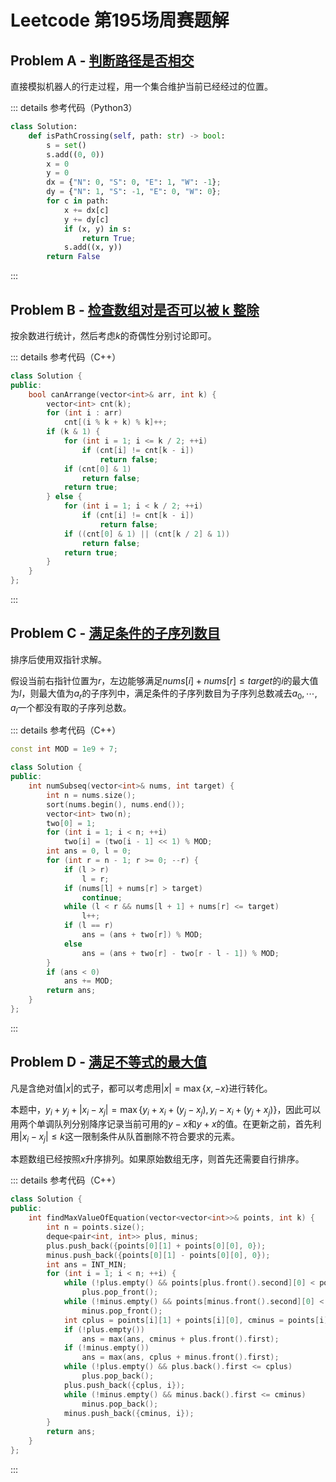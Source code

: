 # Leetcode 第195场周赛题解

## Problem A - [判断路径是否相交](https://leetcode.cn/problems/path-crossing/)

直接模拟机器人的行走过程，用一个集合维护当前已经经过的位置。

::: details 参考代码（Python3）

```python
class Solution:
    def isPathCrossing(self, path: str) -> bool:
        s = set()
        s.add((0, 0))
        x = 0
        y = 0
        dx = {"N": 0, "S": 0, "E": 1, "W": -1};
        dy = {"N": 1, "S": -1, "E": 0, "W": 0};
        for c in path:
            x += dx[c]
            y += dy[c]
            if (x, y) in s:
                return True;
            s.add((x, y))
        return False
```

:::

## Problem B - [检查数组对是否可以被 k 整除](https://leetcode.cn/problems/check-if-array-pairs-are-divisible-by-k/)

按余数进行统计，然后考虑$k$的奇偶性分别讨论即可。

::: details 参考代码（C++）

```cpp
class Solution {
public:
    bool canArrange(vector<int>& arr, int k) {
        vector<int> cnt(k);
        for (int i : arr)
            cnt[(i % k + k) % k]++;
        if (k & 1) {
            for (int i = 1; i <= k / 2; ++i)
                if (cnt[i] != cnt[k - i])
                    return false;
            if (cnt[0] & 1)
                return false;
            return true;
        } else {
            for (int i = 1; i < k / 2; ++i)
                if (cnt[i] != cnt[k - i])
                    return false;
            if ((cnt[0] & 1) || (cnt[k / 2] & 1))
                return false;
            return true;
        }
    }
};
```

:::

## Problem C - [满足条件的子序列数目](https://leetcode.cn/problems/number-of-subsequences-that-satisfy-the-given-sum-condition/)

排序后使用双指针求解。

假设当前右指针位置为$r$，左边能够满足$nums[i]+nums[r]\leq target$的$i$的最大值为$l$，则最大值为$a_r$的子序列中，满足条件的子序列数目为子序列总数减去$a_0,\cdots,a_l$一个都没有取的子序列总数。

::: details 参考代码（C++）

```cpp
const int MOD = 1e9 + 7;

class Solution {
public:
    int numSubseq(vector<int>& nums, int target) {
        int n = nums.size();
        sort(nums.begin(), nums.end());
        vector<int> two(n);
        two[0] = 1;
        for (int i = 1; i < n; ++i)
            two[i] = (two[i - 1] << 1) % MOD;
        int ans = 0, l = 0;
        for (int r = n - 1; r >= 0; --r) {
            if (l > r)
                l = r;
            if (nums[l] + nums[r] > target)
                continue;
            while (l < r && nums[l + 1] + nums[r] <= target)
                l++;
            if (l == r)
                ans = (ans + two[r]) % MOD;
            else
                ans = (ans + two[r] - two[r - l - 1]) % MOD;
        }
        if (ans < 0)
            ans += MOD;
        return ans;
    }
};
```

:::


## Problem D - [满足不等式的最大值](https://leetcode.cn/problems/max-value-of-equation/)

凡是含绝对值$|x|$的式子，都可以考虑用$|x|=\max\{x,-x\}$进行转化。

本题中，$y_i+y_j+|x_i-x_j|=\max\{y_i+x_i+(y_j-x_j),y_i-x_i+(y_j+x_j)\}$，因此可以用两个单调队列分别降序记录当前可用的$y-x$和$y+x$的值。在更新之前，首先利用$|x_i-x_j|\leq k$这一限制条件从队首删除不符合要求的元素。

本题数组已经按照$x$升序排列。如果原始数组无序，则首先还需要自行排序。

::: details 参考代码（C++）

```cpp
class Solution {
public:
    int findMaxValueOfEquation(vector<vector<int>>& points, int k) {
        int n = points.size();
        deque<pair<int, int>> plus, minus;
        plus.push_back({points[0][1] + points[0][0], 0});
        minus.push_back({points[0][1] - points[0][0], 0});
        int ans = INT_MIN;
        for (int i = 1; i < n; ++i) {
            while (!plus.empty() && points[plus.front().second][0] < points[i][0] - k)
                plus.pop_front();
            while (!minus.empty() && points[minus.front().second][0] < points[i][0] - k)
                minus.pop_front();
            int cplus = points[i][1] + points[i][0], cminus = points[i][1] - points[i][0];
            if (!plus.empty())
                ans = max(ans, cminus + plus.front().first);
            if (!minus.empty())
                ans = max(ans, cplus + minus.front().first);
            while (!plus.empty() && plus.back().first <= cplus)
                plus.pop_back();
            plus.push_back({cplus, i});
            while (!minus.empty() && minus.back().first <= cminus)
                minus.pop_back();
            minus.push_back({cminus, i});
        }
        return ans;
    }
};
```

:::

<Utterances />
